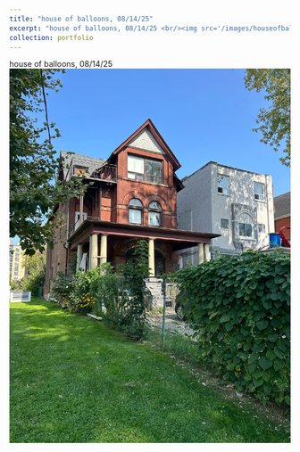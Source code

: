 ```yaml
---
title: "house of balloons, 08/14/25"
excerpt: "house of balloons, 08/14/25 <br/><img src='/images/houseofballoons.jpeg'>"
collection: portfolio
---
```


house of balloons, 08/14/25 <br/><img src='/images/houseofballoons.jpeg'>
